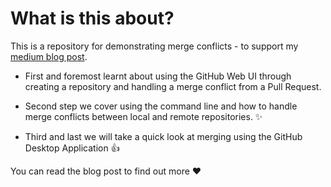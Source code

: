 # What is this about?

This is a repository for demonstrating merge conflicts - to support my [medium blog post](https://medium.com/@RedRoxProjects). 

* First and foremost learnt about using the GitHub Web UI through creating a repository and handling a merge conflict from a Pull Request. 

* Second step we cover using the command line and how to handle merge conflicts between local and remote repositories. :sparkles:

* Third and last we will take a quick look at merging using the GitHub Desktop Application :+1:

You can read the blog post to find out more :heart:
